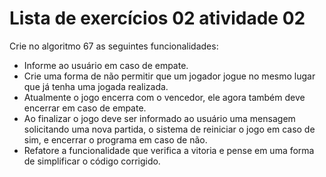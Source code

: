 # Lista de exercícios 02 atividade 02

Crie no algoritmo 67 as seguintes funcionalidades:

- Informe ao usuário em caso de empate.
- Crie uma forma de não permitir que um jogador jogue no mesmo lugar que já tenha uma jogada realizada.
- Atualmente o jogo encerra com o vencedor, ele agora também deve encerrar em caso de empate.
- Ao finalizar o jogo deve ser informado ao usuário uma mensagem solicitando uma nova partida, o sistema de reiniciar o jogo em caso de sim, e encerrar o programa em caso de não.
- Refatore a funcionalidade que verifica a vitoria e pense em uma forma de simplificar o código corrigido.
